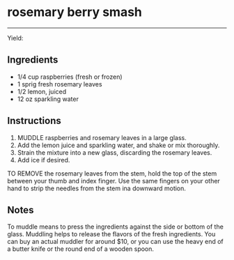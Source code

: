 # rosemary berry smash
---
Yield: 

## Ingredients
- 1/4 cup raspberries (fresh or frozen)
- 1 sprig fresh rosemary leaves
- 1/2 lemon, juiced
- 12 oz sparkling water

## Instructions
1. MUDDLE raspberries and rosemary leaves in a large glass. 
2. Add the lemon juice and sparkling water, and shake or mix thoroughly. 
3. Strain the mixture into a new glass, discarding the rosemary leaves. 
4. Add ice if desired.

TO REMOVE the rosemary leaves from the
stem, hold the top of the stem between your thumb
and index finger. Use the same fingers on your
other hand to strip the needles from the stem ina
downward motion.


## Notes

To muddle means to press the ingredients against
the side or bottom of the glass. Muddling helps
to release the flavors of the fresh ingredients.
You can buy an actual muddler for around
$10, or you can use the heavy end of a butter
knife or the round end of a wooden spoon.
